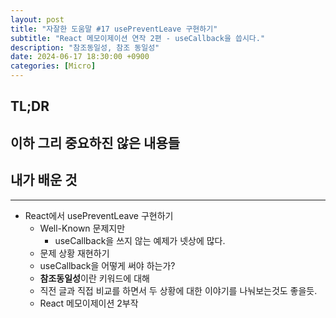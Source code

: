 ```yaml
---
layout: post
title: "자잘한 도움말 #17 usePreventLeave 구현하기"
subtitle: "React 메모이제이션 연작 2편 - useCallback을 씁시다."
description: "참조동일성, 참조 동일성"
date: 2024-06-17 18:30:00 +0900
categories: [Micro]
---
```


## TL;DR


## 이하 그리 중요하진 않은 내용들


## 내가 배운 것

----
- React에서 usePreventLeave 구현하기
    - Well-Known 문제지만
        - useCallback을 쓰지 않는 예제가 넷상에 많다.
    - 문제 상황 재현하기
    - useCallback을 어떻게 써야 하는가?
    - **참조동일성**이란 키워드에 대해
    - 직전 글과 직접 비교를 하면서 두 상황에 대한 이야기를 나눠보는것도 좋을듯.
    - React 메모이제이션 2부작
